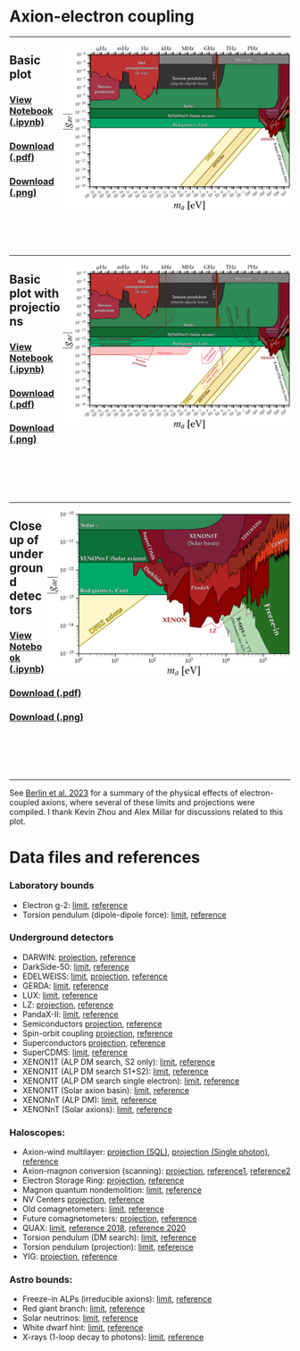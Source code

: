 # Axion-electron coupling
---
[<img align="right" height="300" src="../plots/plots_png/AxionElectron.png">](https://github.com/cajohare/AxionLimits/raw/master/plots/plots_png/AxionElectron.png)
## Basic plot
### [View Notebook (.ipynb)](https://github.com/cajohare/AxionLimits/blob/master/AxionElectron.ipynb)
### [Download (.pdf)](https://github.com/cajohare/AxionLimits/raw/master/plots/AxionElectron.pdf)
### [Download (.png)](https://github.com/cajohare/AxionLimits/raw/master/plots/plots_png/AxionElectron.png)
### &nbsp;
### &nbsp;
---
[<img align="right" height="300" src="../plots/plots_png/AxionElectron_with_Projections.png">](https://github.com/cajohare/AxionLimits/raw/master/plots/plots_png/AxionElectron_with_Projections.png)
## Basic plot with projections
### [View Notebook (.ipynb)](https://github.com/cajohare/AxionLimits/blob/master/AxionElectron.ipynb)
### [Download (.pdf)](https://github.com/cajohare/AxionLimits/raw/master/plots/AxionElectron_with_Projections.pdf)
### [Download (.png)](https://github.com/cajohare/AxionLimits/raw/master/plots/plots_png/AxionElectron_with_Projections.png)
### &nbsp;
### &nbsp;
---
[<img align="right" height="300" src="../plots/plots_png/AxionElectron_UndergroundDetectorsCloseup.png">](https://github.com/cajohare/AxionLimits/raw/master/plots/plots_png/AxionElectron_UndergroundDetectorsCloseup.png)
## Closeup of underground detectors
### [View Notebook (.ipynb)](https://github.com/cajohare/AxionLimits/blob/master/AxionElectron.ipynb)
### [Download (.pdf)](https://github.com/cajohare/AxionLimits/raw/master/plots/AxionElectron_UndergroundDetectorsCloseup.pdf)
### [Download (.png)](https://github.com/cajohare/AxionLimits/raw/master/plots/plots_png/AxionElectron_UndergroundDetectorsCloseup.png)
### &nbsp;
### &nbsp;
---

See [Berlin et al. 2023](https://arxiv.org/abs/2312.11601) for a summary of the physical effects of electron-coupled axions, where several of these limits and projections were compiled. I thank Kevin Zhou and Alex Millar for discussions related to this plot.

# Data files and references

### Laboratory bounds
* Electron g-2: [limit](https://github.com/cajohare/AxionLimits/raw/master/limit_data/AxionElectron/Electron_g-2.txt), [reference](https://link.springer.com/article/10.1140/epjc/s10052-019-7442-8)
* Torsion pendulum (dipole-dipole force): [limit](https://github.com/cajohare/AxionLimits/raw/master/limit_data/AxionElectron/TorsionPendulum-Spin.txt), [reference](https://arxiv.org/abs/1508.02463)

### Underground detectors
* DARWIN: [projection](https://github.com/cajohare/AxionLimits/raw/master/limit_data/AxionElectron/Projections/DARWIN.txt), [reference](https://arxiv.org/abs/1606.07001)
* DarkSide-50: [limit](https://github.com/cajohare/AxionLimits/raw/master/limit_data/AxionElectron/DarkSide.txt), [reference](https://arxiv.org/abs/2207.11968)
* EDELWEISS: [limit](https://github.com/cajohare/AxionLimits/raw/master/limit_data/AxionElectron/EDELWEISS.txt), [projection](https://github.com/cajohare/AxionLimits/raw/master/limit_data/AxionElectron/Projections/EDELWEISS.txt), [reference](https://arxiv.org/abs/1808.02340)
* GERDA: [limit](https://github.com/cajohare/AxionLimits/raw/master/limit_data/AxionElectron/GERDA.txt), [reference](https://arxiv.org/abs/2005.14184)
* LUX: [limit](https://github.com/cajohare/AxionLimits/raw/master/limit_data/AxionElectron/LUX.txt), [reference](https://arxiv.org/abs/1704.02297)
* LZ: [projection](https://github.com/cajohare/AxionLimits/raw/master/limit_data/AxionElectron/Projections/LZ.txt), [reference](https://arxiv.org/abs/2102.11740)
* PandaX-II: [limit](https://github.com/cajohare/AxionLimits/raw/master/limit_data/AxionElectron/PandaX.txt), [reference](https://arxiv.org/abs/1707.07921)
* Semiconductors [projection](https://github.com/cajohare/AxionLimits/raw/master/limit_data/AxionElectron/Projections/Semiconductors.txt), [reference](https://arxiv.org/abs/1608.01994)
* Spin-orbit coupling [projection](https://github.com/cajohare/AxionLimits/raw/master/limit_data/AxionElectron/Projections/SpinOrbitCoupling.txt), [reference](https://arxiv.org/abs/2202.11716)
* Superconductors [projection](https://github.com/cajohare/AxionLimits/raw/master/limit_data/AxionElectron/Projections/Superconductors.txt), [reference](https://arxiv.org/abs/1604.06800)
* SuperCDMS: [limit](https://github.com/cajohare/AxionLimits/raw/master/limit_data/AxionElectron/SuperCDMS.txt), [reference](https://arxiv.org/abs/1911.11905)
* XENON1T (ALP DM search, S2 only): [limit](https://github.com/cajohare/AxionLimits/raw/master/limit_data/AxionElectron/XENON1T_DM_S2.txt), [reference](https://arxiv.org/abs/1907.11485)
* XENON1T (ALP DM search S1+S2): [limit](https://github.com/cajohare/AxionLimits/raw/master/limit_data/AxionElectron/XENON1T_DM_S1S2.txt), [reference](https://arxiv.org/abs/2006.09721)
* XENON1T (ALP DM search single electron): [limit](https://github.com/cajohare/AxionLimits/raw/master/limit_data/AxionElectron/XENON1T_DM_SE.txt), [reference](https://arxiv.org/abs/2112.12116)
* XENON1T (Solar axion basin): [limit](https://github.com/cajohare/AxionLimits/raw/master/limit_data/AxionElectron/XENON1T_S2_SolarAxionBasin.txt), [reference](https://arxiv.org/abs/2006.12431)
* XENONnT (ALP DM): [limit](https://github.com/cajohare/AxionLimits/raw/master/limit_data/AxionElectron/XENONnT.txt), [reference](https://arxiv.org/abs/2207.11330)
* XENONnT (Solar axions): [limit](https://github.com/cajohare/AxionLimits/raw/master/limit_data/AxionElectron/XENONnT_Solar.txt), [reference](https://arxiv.org/abs/2207.11330)


### Haloscopes:
* Axion-wind multilayer:  [projection (SQL)](https://github.com/cajohare/AxionLimits/raw/master/limit_data/AxionElectron/Projections/AxionWindMultilayer.txt), [projection (Single photon)](https://github.com/cajohare/AxionLimits/raw/master/limit_data/AxionElectron/Projections/AxionWindMultilayer_SinglePhoton.txt),  [reference](https://arxiv.org/abs/2312.11601)
* Axion-magnon conversion (scanning):  [projection](https://github.com/cajohare/AxionLimits/raw/master/limit_data/AxionElectron/Projections/MagnonScan.txt),  [reference1](https://arxiv.org/abs/2005.10256),  [reference2](https://arxiv.org/abs/2001.10666)
* Electron Storage Ring: [projection](https://github.com/cajohare/AxionLimits/raw/master/limit_data/AxionElectron/Projections/ElectronStorageRing.txt),  [reference](https://arxiv.org/abs/2211.08439)
* Magnon quantum nondemolition:  [limit](https://github.com/cajohare/AxionLimits/raw/master/limit_data/AxionElectron/Magnons.txt),  [reference](https://arxiv.org/abs/2102.08764)
* NV Centers [projection](https://github.com/cajohare/AxionLimits/raw/master/limit_data/AxionElectron/Projections/NVCenters.txt), [reference](https://arxiv.org/abs/2302.12756)
* Old comagnetometers:  [limit](https://github.com/cajohare/AxionLimits/raw/master/limit_data/AxionElectron/OldComagnetometers.txt),  [reference](https://arxiv.org/abs/1907.03767)
* Future comagnetometers:  [projection](https://github.com/cajohare/AxionLimits/raw/master/limit_data/AxionElectron/Projections/FutureComagnetometers.txt),  [reference](https://arxiv.org/abs/1907.03767)
* QUAX:  [limit](https://github.com/cajohare/AxionLimits/raw/master/limit_data/AxionElectron/QUAX.txt),  [reference 2018](https://arxiv.org/abs/1806.00310), [reference 2020](https://arxiv.org/abs/2001.08940)
* Torsion pendulum (DM search):  [limit](https://github.com/cajohare/AxionLimits/raw/master/limit_data/AxionElectron/TorsionPendulum-DM.txt),  [reference](https://arxiv.org/abs/1902.04246)
* Torsion pendulum (projection):  [limit](https://github.com/cajohare/AxionLimits/raw/master/limit_data/AxionElectron/Projections/TorsionPendulum-DM.txt),  [reference](https://arxiv.org/abs/1709.07852)
* YIG:  [projection](https://github.com/cajohare/AxionLimits/raw/master/limit_data/AxionElectron/Projections/YIG.txt),  [reference](https://arxiv.org/abs/2001.10666)


### Astro bounds:
* Freeze-in ALPs (irreducible axions): [limit](https://github.com/cajohare/AxionLimits/raw/master/limit_data/AxionElectron/IrreducibleFreezeIn.txt), [reference](https://arxiv.org/abs/2209.06216)
* Red giant branch: [limit](https://github.com/cajohare/AxionLimits/raw/master/limit_data/AxionElectron/RedGiants.txt), [reference](https://arxiv.org/abs/2007.03694)
* Solar neutrinos: [limit](https://github.com/cajohare/AxionLimits/raw/master/limit_data/AxionElectron/SolarNu.txt), [reference](https://arxiv.org/abs/0807.2926)
* White dwarf hint: [limit](https://github.com/cajohare/AxionLimits/raw/master/limit_data/AxionElectron/WDhint.txt), [reference](https://arxiv.org/abs/1708.02111)
* X-rays (1-loop decay to photons): [limit](https://github.com/cajohare/AxionLimits/raw/master/limit_data/AxionElectron/Xray_1loop.txt), [reference](https://arxiv.org/abs/2202.08858)
